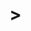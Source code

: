 <html lang="en" dir="ltr">
  <head>
    <meta charset="utf-8">
    <title>RPGneon</title>
  </head>
  <body>
    <h1 <img src="https://media.discordapp.net/attachments/542689858624290848/668844018456592384/191dd429cdd9c449.png?width=635&height=626" alt="">></h1>
  </body>
</html>
